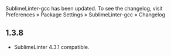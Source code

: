SublimeLinter-gcc has been updated. To see the changelog, visit
Preferences » Package Settings » SublimeLinter-gcc » Changelog


## 1.3.8

- SublimeLinter 4.3.1 compatible.
